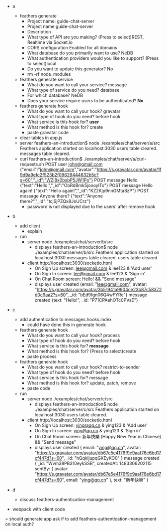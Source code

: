 - a
    - feathers generate
        - Project name: guide-chat-server
        - Project name guide-chat-server
        - Description 
        - What type of API are you making? (Press <space> to select)REST, Realtime via Socket.io
        - CORS configuration Enabled for all domains
        - What database do you primarily want to use? NeDB
        - What authentication providers would you like to support? (Press <space> to select)local
        - Do you want to update this generator? No
        - rm -rf node_modules
    - feathers generate service
        - What do you want to call your service? message
        - What type of service do you need? database
        - For which database? NeDB
        - Does your service require users to be authenticated? **No**
    - feathers generate hook
        - What do you want to call your hook? gravatar
        - What type of hook do you need? before hook
        - What service is this hook for? **user**
        - What method is this hook for? create
        - paste gravatar code
    - clear tables in app.js
    - server
        feathers-an-introduction$ node ./examples/chat/server/a/src
        Feathers application started on localhost:3030
        users table cleared.
        messages table cleared.
    - curl
        feathers-an-introduction$ ./examples/chat/server/a/curl-requests.sh
        POST user john@gmail.com
        {"email":"john@gmail.com","avatar":"https://s.gravatar.com/avatar/1f9d9a9efc2f523b2f09629444632b5c?s=60","_id":"WZl8x0bsbP5JW1Po"}
        POST message Hello.
        {"text":"Hello.","_id":"ObRdBmk5joooylTx"}
        POST message Hello again!
        {"text":"Hello again!","_id":"KZ2Kjp9nnGMta8zP"}
        POST message Anyone there?
        {"text":"Anyone there?","_id":"tcjSjPZQx8JoUCrz"}
        - password is not displayed due to the users' after remove hook
- b
    - add client
        - explain
    - run
        - server node ./examples/chat/server/b/src
            - displays
            feathers-an-introduction$ node ./examples/chat/server/b/src
            Feathers application started on localhost:3030
            messages table cleared.
            users table cleared.
        - client http://localhost:3030/socketio.html
            - On Sign Up screen: lee@gmail.com & lee123 & 'Add user'
            - On Sign In screen: lee@gmail.com & lee123 & 'Sign in'
            - On Chat Room screen: Hello! && "Send message"
            - displays
            user created {email: "lee@gmail.com", avatar: "https://s.gravatar.com/avatar/3b51941a9904ce23b87c58372d0c9aa2?s=60", _id: "bEd9fgn06Q4wFYRe"}
            message created {text: "Hello!", _id: "P71CPAehOTc0PVsE"}
- c
    - add authentication to messages.hooks.index
        - could have done this in generate hook
    - feathers generate hook
        - What do you want to call your hook? process
        - What type of hook do you need? before hook
        - What service is this hook for? **message**
        - What method is this hook for? (Press <space> to select)create
        - paste process
    - feathers generate hook
        - What do you want to call your hook? restrict-to-sender
        - What type of hook do you need? before hook
        - What service is this hook for? message
        - What method is this hook for? update, patch, remove
        - paste code
    - run
        - server node ./examples/chat/server/c/src
            - displays
            feathers-an-introduction$ node ./examples/chat/server/c/src
            Feathers application started on localhost:3030
            users table cleared.
        - client http://localhost:3030/socketio.html
            - On Sign Up screen: ying@qq.cn & ying123 & 'Add user'
            - On Sign In screen: ying@qq.cn & ying123 & 'Sign in'
            - On Chat Room screen: 新年快樂 (Happy New Year in Chinese) && "Send message"
            - displays
            user created
            { email: "ying@qq.cn",
              avatar: "https://s.gravatar.com/avatar/db67e5e4176f9c9aaf76e6bd17cf447d?s=60",
              _id: "hQqkIjupqGKEyKO0" }
            message created
            { _id: "Wvm38PB310eykSSB",
              createdAt: 1483306202115
              sentBy: {
                avatar: "https://s.gravatar.com/avatar/db67e5e4176f9c9aaf76e6bd17cf447d?s=60",
                email: "ying@qq.cn"
              },
              text: "新年快樂" }
- d
    - discuss feathers-authentication-management
    
- webpack with client code

= should generate app ask if to add feathers-authentication-management on local auth?